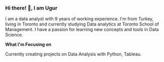 ### Hi there! 👋, I am Ugur

I am a data analyst with 9 years of working experience. I'm from Turkey, living in Toronto and currently studying Data analytics at Toronto School of Management. I have a passion for learning new concepts and tools in Data Science.

**What I'm Focusing on**

Currently creating projects on Data Analysis with Python, Tableau.

<!--
**uguraksoyca/uguraksoyca** is a ✨ _special_ ✨ repository because its `README.md` (this file) appears on your GitHub profile.

Here are some ideas to get you started:

- I am a Data Analytics student at the Toronto School of Management and a data analyst with 9 years of working experience.
